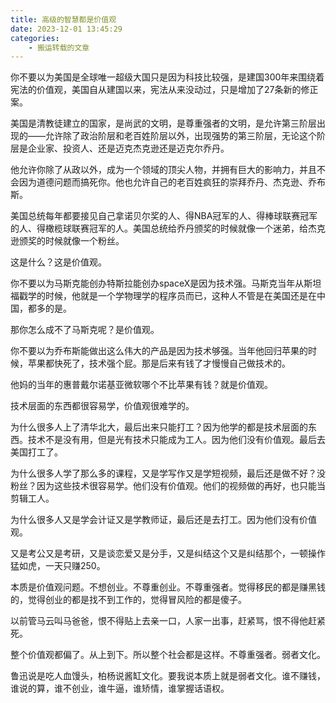```yaml
---
title: 高级的智慧都是价值观
date: 2023-12-01 13:45:29
categories: 
    - 搬运转载的文章
---
```


你不要以为美国是全球唯一超级大国只是因为科技比较强，是建国300年来围绕着宪法的价值观，美国自从建国以来，宪法从来没动过，只是增加了27条新的修正案。

美国是清教徒建立的国家，是尚武的文明，是尊重强者的文明，是允许第三阶层出现的——允许除了政治阶层和老百姓阶层以外，出现强势的第三阶层，无论这个阶层是企业家、投资人、还是迈克杰克逊还是迈克尔乔丹。

他允许你除了从政以外，成为一个领域的顶尖人物，并拥有巨大的影响力，并且不会因为道德问题而搞死你。他也允许自己的老百姓疯狂的崇拜乔丹、杰克逊、乔布斯。

美国总统每年都要接见自己拿诺贝尔奖的人、得NBA冠军的人、得棒球联赛冠军的人、得橄榄球联赛冠军的人。美国总统给乔丹颁奖的时候就像一个迷弟，给杰克逊颁奖的时候就像一个粉丝。

这是什么？这是价值观。

你不要以为马斯克能创办特斯拉能创办spaceX是因为技术强。马斯克当年从斯坦福戳学的时候，他就是一个学物理学的程序员而已，这种人不管是在美国还是在中国，都多的是。

那你怎么成不了马斯克呢？是价值观。

你不要以为乔布斯能做出这么伟大的产品是因为技术够强。当年他回归苹果的时候，苹果都快死了，技术强个屁。那是后来有钱了才慢慢自己做技术的。

他妈的当年的惠普戴尔诺基亚微软哪个不比苹果有钱？就是价值观。

技术层面的东西都很容易学，价值观很难学的。

为什么很多人上了清华北大，最后出来只能打工？因为他学的都是技术层面的东西。技术不是没有用，但是光有技术只能成为工人。因为他们没有价值观。最后去美国打工了。

为什么很多人学了那么多的课程，又是学写作又是学短视频，最后还是做不好？没粉丝？因为这些技术很容易学。他们没有价值观。他们的视频做的再好，也只能当剪辑工人。

为什么很多人又是学会计证又是学教师证，最后还是去打工。因为他们没有价值观。

又是考公又是考研，又是谈恋爱又是分手，又是纠结这个又是纠结那个，一顿操作猛如虎，一天只赚250。

本质是价值观问题。不想创业。不尊重创业。不尊重强者。觉得移民的都是赚黑钱的，觉得创业的都是找不到工作的，觉得冒风险的都是傻子。

以前管马云叫马爸爸，恨不得贴上去亲一口，人家一出事，赶紧骂，恨不得他赶紧死。

整个价值观都偏了。从上到下。所以整个社会都是这样。不尊重强者。弱者文化。

鲁迅说是吃人血馒头，柏杨说酱缸文化。要我说本质上就是弱者文化。谁不赚钱，谁说的算，谁不创业，谁牛逼，谁矫情，谁掌握话语权。